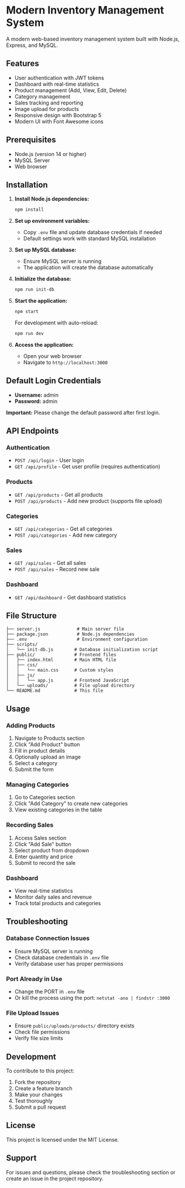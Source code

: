 # Modern Inventory Management System

A modern web-based inventory management system built with Node.js, Express, and MySQL.

## Features

- User authentication with JWT tokens
- Dashboard with real-time statistics
- Product management (Add, View, Edit, Delete)
- Category management
- Sales tracking and reporting
- Image upload for products
- Responsive design with Bootstrap 5
- Modern UI with Font Awesome icons

## Prerequisites

- Node.js (version 14 or higher)
- MySQL Server
- Web browser

## Installation

1. **Install Node.js dependencies:**
   ```bash
   npm install
   ```

2. **Set up environment variables:**
   - Copy `.env` file and update database credentials if needed
   - Default settings work with standard MySQL installation

3. **Set up MySQL database:**
   - Ensure MySQL server is running
   - The application will create the database automatically

4. **Initialize the database:**
   ```bash
   npm run init-db
   ```

5. **Start the application:**
   ```bash
   npm start
   ```
   
   For development with auto-reload:
   ```bash
   npm run dev
   ```

6. **Access the application:**
   - Open your web browser
   - Navigate to `http://localhost:3000`

## Default Login Credentials

- **Username:** admin
- **Password:** admin

**Important:** Please change the default password after first login.

## API Endpoints

### Authentication
- `POST /api/login` - User login
- `GET /api/profile` - Get user profile (requires authentication)

### Products
- `GET /api/products` - Get all products
- `POST /api/products` - Add new product (supports file upload)

### Categories
- `GET /api/categories` - Get all categories
- `POST /api/categories` - Add new category

### Sales
- `GET /api/sales` - Get all sales
- `POST /api/sales` - Record new sale

### Dashboard
- `GET /api/dashboard` - Get dashboard statistics

## File Structure

```
├── server.js              # Main server file
├── package.json           # Node.js dependencies
├── .env                   # Environment configuration
├── scripts/
│   └── init-db.js        # Database initialization script
├── public/               # Frontend files
│   ├── index.html        # Main HTML file
│   ├── css/
│   │   └── main.css      # Custom styles
│   ├── js/
│   │   └── app.js        # Frontend JavaScript
│   └── uploads/          # File upload directory
└── README.md             # This file
```

## Usage

### Adding Products
1. Navigate to Products section
2. Click "Add Product" button
3. Fill in product details
4. Optionally upload an image
5. Select a category
6. Submit the form

### Managing Categories
1. Go to Categories section
2. Click "Add Category" to create new categories
3. View existing categories in the table

### Recording Sales
1. Access Sales section
2. Click "Add Sale" button
3. Select product from dropdown
4. Enter quantity and price
5. Submit to record the sale

### Dashboard
- View real-time statistics
- Monitor daily sales and revenue
- Track total products and categories

## Troubleshooting

### Database Connection Issues
- Ensure MySQL server is running
- Check database credentials in `.env` file
- Verify database user has proper permissions

### Port Already in Use
- Change the PORT in `.env` file
- Or kill the process using the port: `netstat -ano | findstr :3000`

### File Upload Issues
- Ensure `public/uploads/products/` directory exists
- Check file permissions
- Verify file size limits

## Development

To contribute to this project:

1. Fork the repository
2. Create a feature branch
3. Make your changes
4. Test thoroughly
5. Submit a pull request

## License

This project is licensed under the MIT License.

## Support

For issues and questions, please check the troubleshooting section or create an issue in the project repository.
